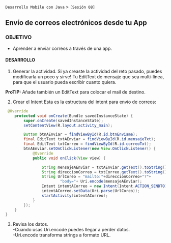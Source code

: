 `Desarrollo Mobile con Java` > `[Sesión 08]`
## Envío de correos electrónicos desde tu App

### OBJETIVO 
 - Aprender a enviar correos a través de una app.  

#### DESARROLLO

1. Generar la actividad.
Si ya creaste la actividad del reto pasado, puedes modificarla un poco y sirve! 
Tu EditText de mensaje que sea multi-línea, para que el usuario pueda escribir cuanto quiera.

**ProTIP:** Añade también un EditText para colocar el mail de destino.

2. Crear el Intent
Esta es la estructura del intent para envío de correos:

```java
 @Override
    protected void onCreate(Bundle savedInstanceState) {
        super.onCreate(savedInstanceState);
        setContentView(R.layout.activity_main);

        Button btnAEnviar = findViewById(R.id.btnEnviame);
        final EditText txtAEnviar = findViewById(R.id.mensajeTxt);
        final EditText txtCorreo = findViewById(R.id.correoTxt);
        btnAEnviar.setOnClickListener(new View.OnClickListener() {
            @Override
            public void onClick(View view) {

                String mensajeAEnviar = txtAEnviar.getText().toString();
                String direccionCorreo = txtCorreo.getText().toString();
                String UrlCoreo = "mailto:"+direccionCorreo+"?"+
                        "body="+ Uri.encode(mensajeAEnviar);
                Intent intentACorreo = new Intent(Intent.ACTION_SENDTO);
                intentACorreo.setData(Uri.parse(UrlCoreo));
                startActivity(intentACorreo);
            }
        });
    }
}
```
3. Revisa los datos.  
-Cuando usas Uri.encode puedes llegar a perder datos.  
-Uri.encode transforma strings a formato URL.  
